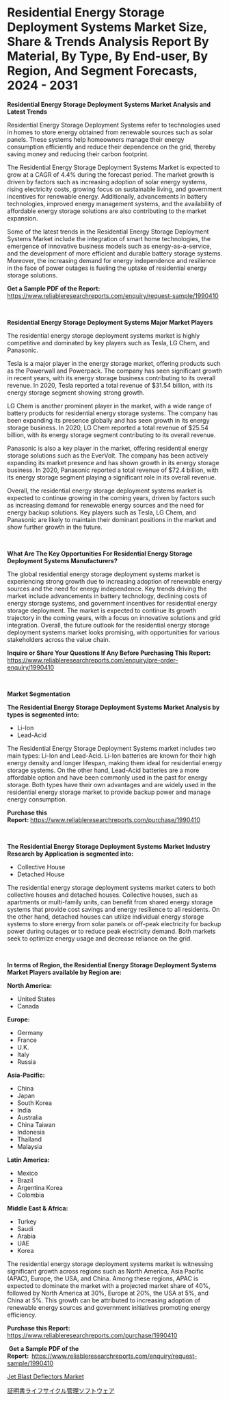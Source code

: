 <p><h1>Residential Energy Storage Deployment Systems Market Size, Share & Trends Analysis Report By Material, By Type, By End-user, By Region, And Segment Forecasts, 2024 - 2031</h1></p><p><strong>Residential Energy Storage Deployment Systems Market Analysis and Latest Trends</strong></p>
<p><p>Residential Energy Storage Deployment Systems refer to technologies used in homes to store energy obtained from renewable sources such as solar panels. These systems help homeowners manage their energy consumption efficiently and reduce their dependence on the grid, thereby saving money and reducing their carbon footprint.</p><p>The Residential Energy Storage Deployment Systems Market is expected to grow at a CAGR of 4.4% during the forecast period. The market growth is driven by factors such as increasing adoption of solar energy systems, rising electricity costs, growing focus on sustainable living, and government incentives for renewable energy. Additionally, advancements in battery technologies, improved energy management systems, and the availability of affordable energy storage solutions are also contributing to the market expansion.</p><p>Some of the latest trends in the Residential Energy Storage Deployment Systems Market include the integration of smart home technologies, the emergence of innovative business models such as energy-as-a-service, and the development of more efficient and durable battery storage systems. Moreover, the increasing demand for energy independence and resilience in the face of power outages is fueling the uptake of residential energy storage solutions.</p></p>
<p><strong>Get a Sample PDF of the Report:&nbsp;</strong> <a href="https://www.reliableresearchreports.com/enquiry/request-sample/1990410">https://www.reliableresearchreports.com/enquiry/request-sample/1990410</a></p>
<p>&nbsp;</p>
<p><strong>Residential Energy Storage Deployment Systems Major Market Players</strong></p>
<p><p>The residential energy storage deployment systems market is highly competitive and dominated by key players such as Tesla, LG Chem, and Panasonic. </p><p>Tesla is a major player in the energy storage market, offering products such as the Powerwall and Powerpack. The company has seen significant growth in recent years, with its energy storage business contributing to its overall revenue. In 2020, Tesla reported a total revenue of $31.54 billion, with its energy storage segment showing strong growth.</p><p>LG Chem is another prominent player in the market, with a wide range of battery products for residential energy storage systems. The company has been expanding its presence globally and has seen growth in its energy storage business. In 2020, LG Chem reported a total revenue of $25.54 billion, with its energy storage segment contributing to its overall revenue.</p><p>Panasonic is also a key player in the market, offering residential energy storage solutions such as the EverVolt. The company has been actively expanding its market presence and has shown growth in its energy storage business. In 2020, Panasonic reported a total revenue of $72.4 billion, with its energy storage segment playing a significant role in its overall revenue.</p><p>Overall, the residential energy storage deployment systems market is expected to continue growing in the coming years, driven by factors such as increasing demand for renewable energy sources and the need for energy backup solutions. Key players such as Tesla, LG Chem, and Panasonic are likely to maintain their dominant positions in the market and show further growth in the future.</p></p>
<p>&nbsp;</p>
<p><strong>What Are The Key Opportunities For Residential Energy Storage Deployment Systems Manufacturers?</strong></p>
<p><p>The global residential energy storage deployment systems market is experiencing strong growth due to increasing adoption of renewable energy sources and the need for energy independence. Key trends driving the market include advancements in battery technology, declining costs of energy storage systems, and government incentives for residential energy storage deployment. The market is expected to continue its growth trajectory in the coming years, with a focus on innovative solutions and grid integration. Overall, the future outlook for the residential energy storage deployment systems market looks promising, with opportunities for various stakeholders across the value chain.</p></p>
<p><strong>Inquire or Share Your Questions If Any Before Purchasing This Report:</strong> <a href="https://www.reliableresearchreports.com/enquiry/pre-order-enquiry/1990410">https://www.reliableresearchreports.com/enquiry/pre-order-enquiry/1990410</a></p>
<p>&nbsp;</p>
<p><strong>Market Segmentation</strong></p>
<p><strong>The Residential Energy Storage Deployment Systems Market Analysis by types is segmented into:</strong></p>
<p><ul><li>Li-Ion</li><li>Lead-Acid</li></ul></p>
<p><p>The Residential Energy Storage Deployment Systems market includes two main types: Li-Ion and Lead-Acid. Li-Ion batteries are known for their high energy density and longer lifespan, making them ideal for residential energy storage systems. On the other hand, Lead-Acid batteries are a more affordable option and have been commonly used in the past for energy storage. Both types have their own advantages and are widely used in the residential energy storage market to provide backup power and manage energy consumption.</p></p>
<p><strong>Purchase this Report:&nbsp;</strong><a href="https://www.reliableresearchreports.com/purchase/1990410">https://www.reliableresearchreports.com/purchase/1990410</a></p>
<p>&nbsp;</p>
<p><strong>The Residential Energy Storage Deployment Systems Market Industry Research by Application is segmented into:</strong></p>
<p><ul><li>Collective House</li><li>Detached House</li></ul></p>
<p><p>The residential energy storage deployment systems market caters to both collective houses and detached houses. Collective houses, such as apartments or multi-family units, can benefit from shared energy storage systems that provide cost savings and energy resilience to all residents. On the other hand, detached houses can utilize individual energy storage systems to store energy from solar panels or off-peak electricity for backup power during outages or to reduce peak electricity demand. Both markets seek to optimize energy usage and decrease reliance on the grid.</p></p>
<p>&nbsp;</p>
<p><strong>In terms of Region, the Residential Energy Storage Deployment Systems Market Players available by Region are:</strong></p>
<p>
    <p> <strong> North America: </strong>
        <ul>
            <li>United States</li>
            <li>Canada</li>
        </ul>
        </p> 
    <p> <strong> Europe: </strong>
        <ul>
            <li>Germany</li>
            <li>France</li>
            <li>U.K.</li>
            <li>Italy</li>
            <li>Russia</li>
        </ul>
        </p> 
    <p> <strong> Asia-Pacific: </strong>
        <ul>
            <li>China</li>
            <li>Japan</li>
            <li>South Korea</li>
            <li>India</li>
            <li>Australia</li>
            <li>China Taiwan</li>
            <li>Indonesia</li>
            <li>Thailand</li>
            <li>Malaysia</li>
        </ul>
        </p> 
    <p> <strong> Latin America: </strong>
        <ul>
            <li>Mexico</li>
            <li>Brazil</li>
            <li>Argentina Korea</li>
            <li>Colombia</li>
        </ul>
        </p> 
    <p> <strong> Middle East & Africa: </strong>
        <ul>
            <li>Turkey</li>
            <li>Saudi</li>
            <li>Arabia</li>
            <li>UAE</li>
            <li>Korea</li>
        </ul>
    </p>
    </p>
<p><p>The residential energy storage deployment systems market is witnessing significant growth across regions such as North America, Asia Pacific (APAC), Europe, the USA, and China. Among these regions, APAC is expected to dominate the market with a projected market share of 40%, followed by North America at 30%, Europe at 20%, the USA at 5%, and China at 5%. This growth can be attributed to increasing adoption of renewable energy sources and government initiatives promoting energy efficiency.</p></p>
<p><strong>Purchase this Report: </strong><a href="https://www.reliableresearchreports.com/purchase/1990410">https://www.reliableresearchreports.com/purchase/1990410</a></p>
<p>&nbsp;<strong>Get a Sample PDF of the Report:&nbsp;&nbsp;</strong><a href="https://www.reliableresearchreports.com/enquiry/request-sample/1990410">https://www.reliableresearchreports.com/enquiry/request-sample/1990410</a></p>
<p><strong></strong></p>
<p><p><a href="https://chivalrous-flock-a86.notion.site/Jet-Blast-Deflectors-Market-Research-Report-Forecasted-for-Period-from-2024-2031-by-Market-Type--d5c670df739040f09632c6951cb3e206">Jet Blast Deflectors Market</a></p><p><a href="https://medium.com/@skyleridges76856/%E8%A8%BC%E6%98%8E%E6%9B%B8%E3%83%A9%E3%82%A4%E3%83%95%E3%82%B5%E3%82%A4%E3%82%AF%E3%83%AB%E7%AE%A1%E7%90%86%E3%82%BD%E3%83%95%E3%83%88%E3%82%A6%E3%82%A7%E3%82%A2%E5%B8%82%E5%A0%B4%E3%82%B5%E3%82%A4%E3%82%BA%E3%81%AF-%E3%82%B0%E3%83%AD%E3%83%BC%E3%83%90%E3%83%AB%E6%A5%AD%E7%95%8C%E3%81%A7%E6%9C%80%E3%82%82%E8%89%AF%E3%81%84%E3%83%9E%E3%83%BC%E3%82%B1%E3%83%86%E3%82%A3%E3%83%B3%E3%82%B0%E3%83%81%E3%83%A3%E3%83%8D%E3%83%AB%E3%82%92%E6%98%8E%E3%82%89%E3%81%8B%E3%81%AB%E3%81%97%E3%81%BE%E3%81%99-3a72255e8f3c">証明書ライフサイクル管理ソフトウェア</a></p></p>